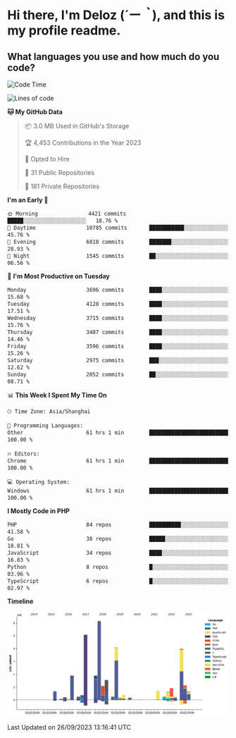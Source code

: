 # **Hi there, I'm Deloz (*´ー｀*), and this is my profile readme.**

## **What languages you use and how much do you code?**

<!--START_SECTION:waka-->
![Code Time](http://img.shields.io/badge/Code%20Time-2%2C489%20hrs%2011%20mins-blue)

![Lines of code](https://img.shields.io/badge/From%20Hello%20World%20I%27ve%20Written-32.8%20million%20lines%20of%20code-blue)

**🐱 My GitHub Data** 

> 📦 3.0 MB Used in GitHub's Storage 
 > 
> 🏆 4,453 Contributions in the Year 2023
 > 
> 💼 Opted to Hire
 > 
> 📜 31 Public Repositories 
 > 
> 🔑 181 Private Repositories 
 > 
**I'm an Early 🐤** 

```text
🌞 Morning                4421 commits        █████░░░░░░░░░░░░░░░░░░░░   18.76 % 
🌆 Daytime                10785 commits       ███████████░░░░░░░░░░░░░░   45.76 % 
🌃 Evening                6818 commits        ███████░░░░░░░░░░░░░░░░░░   28.93 % 
🌙 Night                  1545 commits        ██░░░░░░░░░░░░░░░░░░░░░░░   06.56 % 
```
📅 **I'm Most Productive on Tuesday** 

```text
Monday                   3696 commits        ████░░░░░░░░░░░░░░░░░░░░░   15.68 % 
Tuesday                  4128 commits        ████░░░░░░░░░░░░░░░░░░░░░   17.51 % 
Wednesday                3715 commits        ████░░░░░░░░░░░░░░░░░░░░░   15.76 % 
Thursday                 3407 commits        ████░░░░░░░░░░░░░░░░░░░░░   14.46 % 
Friday                   3596 commits        ████░░░░░░░░░░░░░░░░░░░░░   15.26 % 
Saturday                 2975 commits        ███░░░░░░░░░░░░░░░░░░░░░░   12.62 % 
Sunday                   2052 commits        ██░░░░░░░░░░░░░░░░░░░░░░░   08.71 % 
```


📊 **This Week I Spent My Time On** 

```text
🕑︎ Time Zone: Asia/Shanghai

💬 Programming Languages: 
Other                    61 hrs 1 min        █████████████████████████   100.00 % 

🔥 Editors: 
Chrome                   61 hrs 1 min        █████████████████████████   100.00 % 

💻 Operating System: 
Windows                  61 hrs 1 min        █████████████████████████   100.00 % 
```

**I Mostly Code in PHP** 

```text
PHP                      84 repos            ██████████░░░░░░░░░░░░░░░   41.58 % 
Go                       38 repos            █████░░░░░░░░░░░░░░░░░░░░   18.81 % 
JavaScript               34 repos            ████░░░░░░░░░░░░░░░░░░░░░   16.83 % 
Python                   8 repos             █░░░░░░░░░░░░░░░░░░░░░░░░   03.96 % 
TypeScript               6 repos             █░░░░░░░░░░░░░░░░░░░░░░░░   02.97 % 
```



**Timeline**

![Lines of Code chart](https://raw.githubusercontent.com/deloz/deloz/main/assets/bar_graph.png)


 Last Updated on 26/09/2023 13:16:41 UTC
<!--END_SECTION:waka-->
